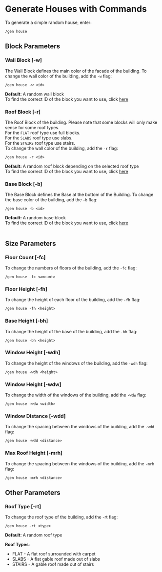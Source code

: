 # Generate Houses with Commands

To generate a simple random house, enter:

```
/gen house
```

## Block Parameters

### Wall Block [-w]

The Wall Block defines the main color of the facade of the building.
To change the wall color of the building, add the `-w` flag:
```
/gen house -w <id>
```
**Default:** A random wall block <br>
To find the correct ID of the block you want to use, click [here](https://www.digminecraft.com/lists/item_id_list_pc_1_12.php)


### Roof Block [-r]

The Roof Block of the building. Please note that some blocks will only make sense for some roof types. <br>
For the `FLAT` roof type use full blocks.<br>
For the `SLABS` roof type use slabs.<br>
For the `STAIRS` roof type use stairs.<br>
To change the wall color of the building, add the `-r` flag:
```
/gen house -r <id>
```
**Default:** A random roof block depending on the selected roof type<br>
To find the correct ID of the block you want to use, click [here](https://www.digminecraft.com/lists/item_id_list_pc_1_12.php)

### Base Block [-b]

The Base Block defines the Base at the bottom of the Building.
To change the base color of the building, add the `-b` flag:
```
/gen house -b <id>
```
**Default:** A random base block <br>
To find the correct ID of the block you want to use, click [here](https://www.digminecraft.com/lists/item_id_list_pc_1_12.php)
<br>
<br>


## Size Parameters

### Floor Count [-fc]

To change the numbers of floors of the building, add the `-fc` flag:
```
/gen house -fc <amount>
```

### Floor Height [-fh]

To change the height of each floor of the building, add the `-fh` flag:
```
/gen house -fh <height>
```

### Base Height [-bh]

To change the height of the base of the building, add the `-bh` flag:
```
/gen house -bh <height>
```

### Window Height [-wdh]

To change the height of the windows of the building, add the `-wdh` flag:
```
/gen house -wdh <height>
```

### Window Height [-wdw]

To change the width of the windows of the building, add the `-wdw` flag:
```
/gen house -wdw <width>
```

### Window Distance [-wdd]

To change the spacing between the windows of the building, add the `-wdd` flag:
```
/gen house -wdd <distance>
```

### Max Roof Height [-mrh]

To change the spacing between the windows of the building, add the `-mrh` flag:
```
/gen house -mrh <distance>
```


## Other Parameters

### Roof Type [-rt]

To change the roof type of the building, add the -rt flag:
```
/gen house -rt <type>
```
**Default:** A random roof type <br>

**Roof Types**:
- FLAT - A flat roof surrounded with carpet 
- SLABS - A flat gable roof made out of slabs
- STAIRS - A gable roof made out of stairs

